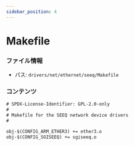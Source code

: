 ```yaml
---
sidebar_position: 4
---
```

# Makefile

### ファイル情報

- パス: `drivers/net/ethernet/seeq/Makefile`

### コンテンツ

```txt
# SPDX-License-Identifier: GPL-2.0-only
#
# Makefile for the SEEQ network device drivers
#

obj-$(CONFIG_ARM_ETHER3) += ether3.o
obj-$(CONFIG_SGISEEQ) += sgiseeq.o

```

